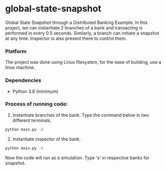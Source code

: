 # global-state-snapshot
Global State Snapshot through a Distributed Banking Example. In this project, we can instantiate 2 branches of a bank and transacting is performed in every 0.5 seconds. Similarly, a branch can initiate a snapshot at any time. Inspector is also present there to control them.

### Platform 
The project was done using Linux filesystem, for the ease of building, use a linux machine.

### Dependencies
- Python 3.8 (minimum)

### Process of running code:
1. Instantiate branches of the bank. Type the command below in two different terminals.
```bash
python main.py -b 
```
2. Instantiate inspector of the bank. 
```bash
python main.py -b 
```
Now the code will run as a simulation. Type 's' in respective banks for snapshot.
